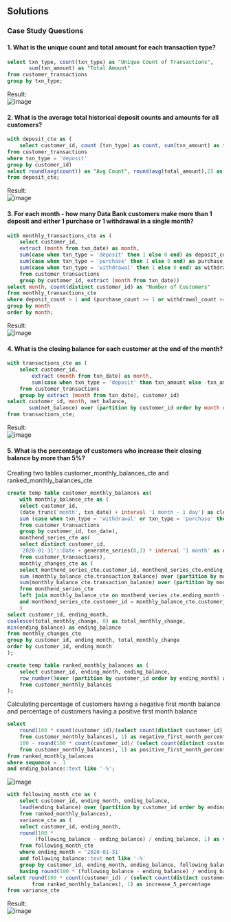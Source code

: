 ## **Solutions**

### Case Study Questions

#### 1. What is the unique count and total amount for each transaction type?

```sql
select txn_type, count(txn_type) as "Unique Count of Transactions", 
	   sum(txn_amount) as "Total Amount"
from customer_transactions
group by txn_type;
```
Result:  
![image](https://github.com/Minautee/8-Week-SQL-Practice/assets/68679965/0beeee09-cf7e-4b05-9753-501b43722b2b)

#### 2. What is the average total historical deposit counts and amounts for all customers?

```sql
with deposit_cte as (
	select customer_id, count (txn_type) as count, sum(txn_amount) as total_amount
from customer_transactions
where txn_type = 'deposit'
group by customer_id)
select round(avg(count)) as "Avg Count", round(avg(total_amount),2) as "Avg Amount"
from deposit_cte;
```
Result:  
![image](https://github.com/Minautee/8-Week-SQL-Practice/assets/68679965/5a2370eb-ef4b-4a97-b3d3-361c4d42fb9d)

#### 3. For each month - how many Data Bank customers make more than 1 deposit and either 1 purchase or 1 withdrawal in a single month?

```sql
with monthly_transactions_cte as (
	select customer_id, 
	extract (month from txn_date) as month,
	sum(case when txn_type = 'deposit' then 1 else 0 end) as deposit_count,
	sum(case when txn_type = 'purchase' then 1 else 0 end) as purchase_count,
	sum(case when txn_type = 'withdrawal' then 1 else 0 end) as withdrawal_count
	from customer_transactions
	group by customer_id, extract (month from txn_date))
select month, count(distinct customer_id) as "Number of Customers"
from monthly_transactions_cte
where deposit_count > 1 and (purchase_count >= 1 or withdrawal_count >= 1)
group by month
order by month;
```
Result:  
![image](https://github.com/Minautee/8-Week-SQL-Practice/assets/68679965/62bd11fb-ca7c-4f23-b8c9-f2077afcaaf4)

#### 4. What is the closing balance for each customer at the end of the month?

```sql
with transactions_cte as (
	select customer_id, 
		extract (month from txn_date) as month,
		sum(case when txn_type = 'deposit' then txn_amount else -txn_amount end) as net_balance
	from customer_transactions
	group by extract (month from txn_date), customer_id)
select customer_id, month, net_balance,
	   sum(net_balance) over (partition by customer_id order by month rows between unbounded preceding and current row) as closing_balance
from transactions_cte;
```
Result:  
![image](https://github.com/Minautee/8-Week-SQL-Practice/assets/68679965/39b50ef5-2b13-4a45-bef2-170b223da401)

#### 5. What is the percentage of customers who increase their closing balance by more than 5%?

Creating two tables customer_monthly_balances_cte and ranked_monthly_balances_cte
```sql
create temp table customer_monthly_balances as(
	with monthly_balance_cte as (
	select customer_id, 
	(date_trunc('month', txn_date) + interval '1 month - 1 day') as closing_month,
	sum (case when txn_type = 'withdrawal' or txn_type = 'purchase' then -txn_amount else txn_amount end) as transaction_balance
	from customer_transactions
	group by customer_id, txn_date), 
	monthend_series_cte as(
	select distinct customer_id,
	'2020-01-31'::Date + generate_series(0,3) * interval '1 month' as ending_month
	from customer_transactions),
	monthly_changes_cte as (
	select monthend_series_cte.customer_id, monthend_series_cte.ending_month,
	sum (monthly_balance_cte.transaction_balance) over (partition by monthend_series_cte.customer_id, monthend_series_cte.ending_month order by monthend_series_cte.ending_month) as total_monthly_change,
	sum(monthly_balance_cte.transaction_balance) over (partition by monthend_series_cte.customer_id order by monthend_series_cte.ending_month rows between unbounded preceding and current row) as ending_balance
	from monthend_series_cte
	left join monthly_balance_cte on monthend_series_cte.ending_month = monthly_balance_cte.closing_month
	and monthend_series_cte.customer_id = monthly_balance_cte.customer_id
	)
select customer_id, ending_month, 
coalesce(total_monthly_change, 0) as total_monthly_change, 
min(ending_balance) as ending_balance
from monthly_changes_cte
group by customer_id, ending_month, total_monthly_change
order by customer_id, ending_month
);

create temp table ranked_monthly_balances as (
	select customer_id, ending_month, ending_balance,
	row_number()over (partition by customer_id order by ending_month) as sequence
	from customer_monthly_balances
);
```

Calculating percentage of customers having a negative first month balance and percentage of customers having a positive first month balance
```sql
select 
	round(100 * count(customer_id)/(select count(distinct customer_id)
	from customer_monthly_balances), 1) as negative_first_month_percentage, 
	100 - round(100 * count(customer_id)/ (select count(distinct customer_id)
	from customer_monthly_balances), 1) as positive_first_month_percentage
from ranked_monthly_balances
where sequence =  1
and ending_balance::text like '-%';
```  
![image](https://github.com/Minautee/8-Week-SQL-Practice/assets/68679965/3ab1f256-50aa-4f01-8873-c66e82d00a21)

```sql
with following_month_cte as (
	select customer_id, ending_month, ending_balance,
	lead(ending_balance) over (partition by customer_id order by ending_month) as following_balance
	from ranked_monthly_balances),
	variance_cte as (
	select customer_id, ending_month,
	round(100 * 
		 (following_balance - ending_balance) / ending_balance, 1) as variance
	from following_month_cte
	where ending_month = '2020-01-31'
	and following_balance::text not like '-%'
	group by customer_id, ending_month, ending_balance, following_balance
	having round(100 * (following_balance - ending_balance) / ending_balance, 1) > 5.0)
select round(100 * count(customer_id) / (select count(distinct customer_id)
		from ranked_monthly_balances), 1) as increase_5_percentage
from variance_cte
```
Result:  
![image](https://github.com/Minautee/8-Week-SQL-Practice/assets/68679965/dc955392-85d3-48a5-9c53-23d8b96134a3)
